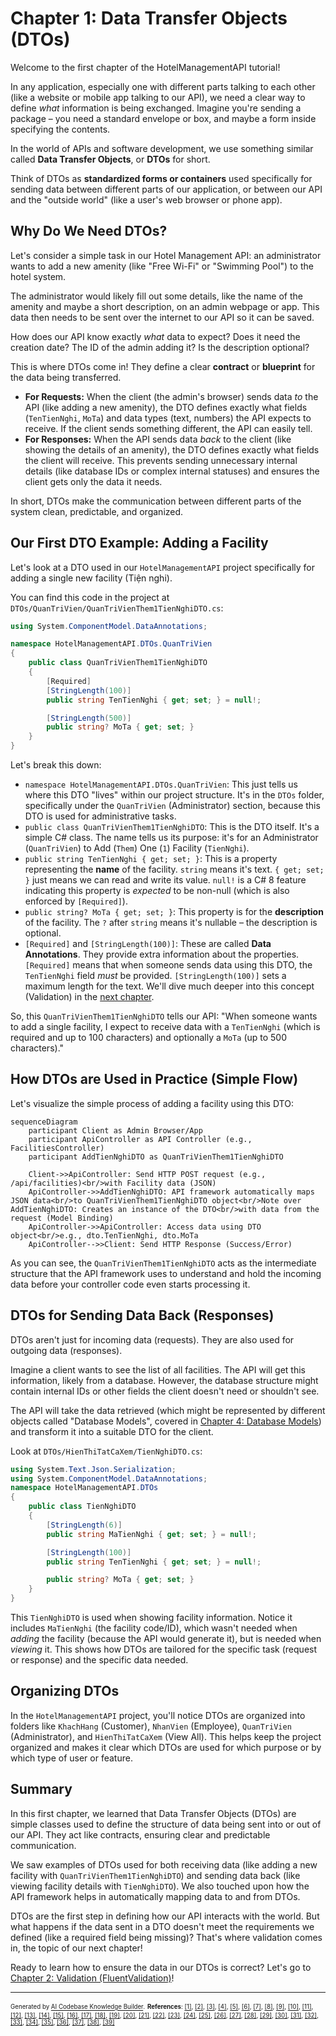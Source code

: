 # Chapter 1: Data Transfer Objects (DTOs)

Welcome to the first chapter of the HotelManagementAPI tutorial!

In any application, especially one with different parts talking to each other (like a website or mobile app talking to our API), we need a clear way to define *what* information is being exchanged. Imagine you're sending a package – you need a standard envelope or box, and maybe a form inside specifying the contents.

In the world of APIs and software development, we use something similar called **Data Transfer Objects**, or **DTOs** for short.

Think of DTOs as **standardized forms or containers** used specifically for sending data between different parts of our application, or between our API and the "outside world" (like a user's web browser or phone app).

## Why Do We Need DTOs?

Let's consider a simple task in our Hotel Management API: an administrator wants to add a new amenity (like "Free Wi-Fi" or "Swimming Pool") to the hotel system.

The administrator would likely fill out some details, like the name of the amenity and maybe a short description, on an admin webpage or app. This data then needs to be sent over the internet to our API so it can be saved.

How does our API know exactly *what* data to expect? Does it need the creation date? The ID of the admin adding it? Is the description optional?

This is where DTOs come in! They define a clear **contract** or **blueprint** for the data being transferred.

*   **For Requests:** When the client (the admin's browser) sends data *to* the API (like adding a new amenity), the DTO defines exactly what fields (`TenTienNghi`, `MoTa`) and data types (text, numbers) the API expects to receive. If the client sends something different, the API can easily tell.
*   **For Responses:** When the API sends data *back* to the client (like showing the details of an amenity), the DTO defines exactly what fields the client will receive. This prevents sending unnecessary internal details (like database IDs or complex internal statuses) and ensures the client gets only the data it needs.

In short, DTOs make the communication between different parts of the system clean, predictable, and organized.

## Our First DTO Example: Adding a Facility

Let's look at a DTO used in our `HotelManagementAPI` project specifically for adding a single new facility (Tiện nghi).

You can find this code in the project at `DTOs/QuanTriVien/QuanTriVienThem1TienNghiDTO.cs`:

```csharp
using System.ComponentModel.DataAnnotations;

namespace HotelManagementAPI.DTOs.QuanTriVien
{
    public class QuanTriVienThem1TienNghiDTO
    {
        [Required]
        [StringLength(100)]
        public string TenTienNghi { get; set; } = null!;

        [StringLength(500)]
        public string? MoTa { get; set; }
    }
}
```

Let's break this down:

*   `namespace HotelManagementAPI.DTOs.QuanTriVien`: This just tells us where this DTO "lives" within our project structure. It's in the `DTOs` folder, specifically under the `QuanTriVien` (Administrator) section, because this DTO is used for administrative tasks.
*   `public class QuanTriVienThem1TienNghiDTO`: This is the DTO itself. It's a simple C# class. The name tells us its purpose: it's for an Administrator (`QuanTriVien`) to Add (`Them`) One (`1`) Facility (`TienNghi`).
*   `public string TenTienNghi { get; set; }`: This is a property representing the **name** of the facility. `string` means it's text. `{ get; set; }` just means we can read and write its value. `null!` is a C# 8 feature indicating this property is *expected* to be non-null (which is also enforced by `[Required]`).
*   `public string? MoTa { get; set; }`: This property is for the **description** of the facility. The `?` after `string` means it's nullable – the description is optional.
*   `[Required]` and `[StringLength(100)]`: These are called **Data Annotations**. They provide extra information about the properties. `[Required]` means that when someone sends data using this DTO, the `TenTienNghi` field *must* be provided. `[StringLength(100)]` sets a maximum length for the text. We'll dive much deeper into this concept (Validation) in the [next chapter](02_validation__fluentvalidation__.md).

So, this `QuanTriVienThem1TienNghiDTO` tells our API: "When someone wants to add a single facility, I expect to receive data with a `TenTienNghi` (which is required and up to 100 characters) and optionally a `MoTa` (up to 500 characters)."

## How DTOs are Used in Practice (Simple Flow)

Let's visualize the simple process of adding a facility using this DTO:

```mermaid
sequenceDiagram
    participant Client as Admin Browser/App
    participant ApiController as API Controller (e.g., FacilitiesController)
    participant AddTienNghiDTO as QuanTriVienThem1TienNghiDTO

    Client->>ApiController: Send HTTP POST request (e.g., /api/facilities)<br/>with Facility data (JSON)
    ApiController->>AddTienNghiDTO: API framework automatically maps JSON data<br/>to QuanTriVienThem1TienNghiDTO object<br/>Note over AddTienNghiDTO: Creates an instance of the DTO<br/>with data from the request (Model Binding)
    ApiController->>ApiController: Access data using DTO object<br/>e.g., dto.TenTienNghi, dto.MoTa
    ApiController-->>Client: Send HTTP Response (Success/Error)
```

As you can see, the `QuanTriVienThem1TienNghiDTO` acts as the intermediate structure that the API framework uses to understand and hold the incoming data before your controller code even starts processing it.

## DTOs for Sending Data Back (Responses)

DTOs aren't just for incoming data (requests). They are also used for outgoing data (responses).

Imagine a client wants to see the list of all facilities. The API will get this information, likely from a database. However, the database structure might contain internal IDs or other fields the client doesn't need or shouldn't see.

The API will take the data retrieved (which might be represented by different objects called "Database Models", covered in [Chapter 4: Database Models](04_database_models_.md)) and transform it into a suitable DTO for the client.

Look at `DTOs/HienThiTatCaXem/TienNghiDTO.cs`:

```csharp
using System.Text.Json.Serialization;
using System.ComponentModel.DataAnnotations;
namespace HotelManagementAPI.DTOs
{
    public class TienNghiDTO
    {
        [StringLength(6)]
        public string MaTienNghi { get; set; } = null!;

        [StringLength(100)]
        public string TenTienNghi { get; set; } = null!;

        public string? MoTa { get; set; }
    }
}
```

This `TienNghiDTO` is used when showing facility information. Notice it includes `MaTienNghi` (the facility code/ID), which wasn't needed when *adding* the facility (because the API would generate it), but is needed when *viewing* it. This shows how DTOs are tailored for the specific task (request or response) and the specific data needed.

## Organizing DTOs

In the `HotelManagementAPI` project, you'll notice DTOs are organized into folders like `KhachHang` (Customer), `NhanVien` (Employee), `QuanTriVien` (Administrator), and `HienThiTatCaXem` (View All). This helps keep the project organized and makes it clear which DTOs are used for which purpose or by which type of user or feature.

## Summary

In this first chapter, we learned that Data Transfer Objects (DTOs) are simple classes used to define the structure of data being sent into or out of our API. They act like contracts, ensuring clear and predictable communication.

We saw examples of DTOs used for both receiving data (like adding a new facility with `QuanTriVienThem1TienNghiDTO`) and sending data back (like viewing facility details with `TienNghiDTO`). We also touched upon how the API framework helps in automatically mapping data to and from DTOs.

DTOs are the first step in defining how our API interacts with the world. But what happens if the data sent in a DTO doesn't meet the requirements we defined (like a required field being missing)? That's where validation comes in, the topic of our next chapter!

Ready to learn how to ensure the data in our DTOs is correct? Let's go to [Chapter 2: Validation (FluentValidation)](02_validation__fluentvalidation__.md)!

---

<sub><sup>Generated by [AI Codebase Knowledge Builder](https://github.com/The-Pocket/Tutorial-Codebase-Knowledge).</sup></sub> <sub><sup>**References**: [[1]](https://github.com/Persinus/HotelManagementAPI/blob/36142c7f0bf93973f50c4408eb5a21a7f994eea2/DTOs/Chung/DangNhapDTO.cs), [[2]](https://github.com/Persinus/HotelManagementAPI/blob/36142c7f0bf93973f50c4408eb5a21a7f994eea2/DTOs/Chung/NguoiDungDTO.cs), [[3]](https://github.com/Persinus/HotelManagementAPI/blob/36142c7f0bf93973f50c4408eb5a21a7f994eea2/DTOs/Chung/NguoiDungDangKyDTO.cs), [[4]](https://github.com/Persinus/HotelManagementAPI/blob/36142c7f0bf93973f50c4408eb5a21a7f994eea2/DTOs/Chung/ResetPasswordDTO.cs), [[5]](https://github.com/Persinus/HotelManagementAPI/blob/36142c7f0bf93973f50c4408eb5a21a7f994eea2/DTOs/Chung/SuaThongTinNguoiDungDTO.CS), [[6]](https://github.com/Persinus/HotelManagementAPI/blob/36142c7f0bf93973f50c4408eb5a21a7f994eea2/DTOs/HienThiTatCaXem/DichVuDTO.cs), [[7]](https://github.com/Persinus/HotelManagementAPI/blob/36142c7f0bf93973f50c4408eb5a21a7f994eea2/DTOs/HienThiTatCaXem/FeedBackDTO.cs), [[8]](https://github.com/Persinus/HotelManagementAPI/blob/36142c7f0bf93973f50c4408eb5a21a7f994eea2/DTOs/HienThiTatCaXem/GiamGiaDTO.cs), [[9]](https://github.com/Persinus/HotelManagementAPI/blob/36142c7f0bf93973f50c4408eb5a21a7f994eea2/DTOs/HienThiTatCaXem/GiamGiaDetailDTO.cs), [[10]](https://github.com/Persinus/HotelManagementAPI/blob/36142c7f0bf93973f50c4408eb5a21a7f994eea2/DTOs/HienThiTatCaXem/PhongAnhDTO.cs), [[11]](https://github.com/Persinus/HotelManagementAPI/blob/36142c7f0bf93973f50c4408eb5a21a7f994eea2/DTOs/HienThiTatCaXem/PhongDTO.cs), [[12]](https://github.com/Persinus/HotelManagementAPI/blob/36142c7f0bf93973f50c4408eb5a21a7f994eea2/DTOs/HienThiTatCaXem/PhongDetailsDTO.cs), [[13]](https://github.com/Persinus/HotelManagementAPI/blob/36142c7f0bf93973f50c4408eb5a21a7f994eea2/DTOs/HienThiTatCaXem/PhongYeuThichDTO.cs), [[14]](https://github.com/Persinus/HotelManagementAPI/blob/36142c7f0bf93973f50c4408eb5a21a7f994eea2/DTOs/HienThiTatCaXem/TatCaBaiVietDTO.cs), [[15]](https://github.com/Persinus/HotelManagementAPI/blob/36142c7f0bf93973f50c4408eb5a21a7f994eea2/DTOs/HienThiTatCaXem/TienNghiDTO.cs), [[16]](https://github.com/Persinus/HotelManagementAPI/blob/36142c7f0bf93973f50c4408eb5a21a7f994eea2/DTOs/KhachHang/KhachHangChiTietHoaDon.cs), [[17]](https://github.com/Persinus/HotelManagementAPI/blob/36142c7f0bf93973f50c4408eb5a21a7f994eea2/DTOs/KhachHang/KhachHangDatDichVuDTO.cs), [[18]](https://github.com/Persinus/HotelManagementAPI/blob/36142c7f0bf93973f50c4408eb5a21a7f994eea2/DTOs/KhachHang/KhachHangDatPhongDTO.cs), [[19]](https://github.com/Persinus/HotelManagementAPI/blob/36142c7f0bf93973f50c4408eb5a21a7f994eea2/DTOs/KhachHang/KhachHangHoaDonDTO.cs), [[20]](https://github.com/Persinus/HotelManagementAPI/blob/36142c7f0bf93973f50c4408eb5a21a7f994eea2/DTOs/KhachHang/KhachHangLichSuGiaoDichDTO.cs), [[21]](https://github.com/Persinus/HotelManagementAPI/blob/36142c7f0bf93973f50c4408eb5a21a7f994eea2/DTOs/KhachHang/KhachHangThanhToanDTO.cs), [[22]](https://github.com/Persinus/HotelManagementAPI/blob/36142c7f0bf93973f50c4408eb5a21a7f994eea2/DTOs/KhachHang/TaoHoaDonRequestDTO.cs), [[23]](https://github.com/Persinus/HotelManagementAPI/blob/36142c7f0bf93973f50c4408eb5a21a7f994eea2/DTOs/NhanVien/BaoCaoDTO.cs), [[24]](https://github.com/Persinus/HotelManagementAPI/blob/36142c7f0bf93973f50c4408eb5a21a7f994eea2/DTOs/NhanVien/ChiTietBaoCaoDTO.cs), [[25]](https://github.com/Persinus/HotelManagementAPI/blob/36142c7f0bf93973f50c4408eb5a21a7f994eea2/DTOs/NhanVien/NhanVienSuaBaiViet.cs), [[26]](https://github.com/Persinus/HotelManagementAPI/blob/36142c7f0bf93973f50c4408eb5a21a7f994eea2/DTOs/NhanVien/NhanVienSuaDichVuDTO.cs), [[27]](https://github.com/Persinus/HotelManagementAPI/blob/36142c7f0bf93973f50c4408eb5a21a7f994eea2/DTOs/NhanVien/NhanVienSuaPhongAnhPutDTO.cs), [[28]](https://github.com/Persinus/HotelManagementAPI/blob/36142c7f0bf93973f50c4408eb5a21a7f994eea2/DTOs/NhanVien/NhanVienSuaPhongGiamGiaDTO.cs), [[29]](https://github.com/Persinus/HotelManagementAPI/blob/36142c7f0bf93973f50c4408eb5a21a7f994eea2/DTOs/NhanVien/NhanVienSuaPhongTienNghiDTO.cs), [[30]](https://github.com/Persinus/HotelManagementAPI/blob/36142c7f0bf93973f50c4408eb5a21a7f994eea2/DTOs/NhanVien/NhanVienThemBaiVietDTO.cs), [[31]](https://github.com/Persinus/HotelManagementAPI/blob/36142c7f0bf93973f50c4408eb5a21a7f994eea2/DTOs/NhanVien/NhanVienXoaBaiVietDTO.cs), [[32]](https://github.com/Persinus/HotelManagementAPI/blob/36142c7f0bf93973f50c4408eb5a21a7f994eea2/DTOs/QuanTriVien/QuanTriVienSuaRoleDTO.cs), [[33]](https://github.com/Persinus/HotelManagementAPI/blob/36142c7f0bf93973f50c4408eb5a21a7f994eea2/DTOs/QuanTriVien/QuanTriVienThem1DichVuDTO.cs), [[34]](https://github.com/Persinus/HotelManagementAPI/blob/36142c7f0bf93973f50c4408eb5a21a7f994eea2/DTOs/QuanTriVien/QuanTriVienThem1PhongDTO.cs), [[35]](https://github.com/Persinus/HotelManagementAPI/blob/36142c7f0bf93973f50c4408eb5a21a7f994eea2/DTOs/QuanTriVien/QuanTriVienThem1TienNghiDTO.cs), [[36]](https://github.com/Persinus/HotelManagementAPI/blob/36142c7f0bf93973f50c4408eb5a21a7f994eea2/DTOs/QuanTriVien/QuanTriVienThemAnhDTO.cs), [[37]](https://github.com/Persinus/HotelManagementAPI/blob/36142c7f0bf93973f50c4408eb5a21a7f994eea2/DTOs/QuanTriVien/QuanTriVienThemMaGiamGiaDTO.cs), [[38]](https://github.com/Persinus/HotelManagementAPI/blob/36142c7f0bf93973f50c4408eb5a21a7f994eea2/DTOs/QuanTriVien/QuanTriVienThemNhieuDichVu.cs), [[39]](https://github.com/Persinus/HotelManagementAPI/blob/36142c7f0bf93973f50c4408eb5a21a7f994eea2/DTOs/QuanTriVien/QuanTriVienThemNhieuTienNghiDTO.cs)</sup></sub>
